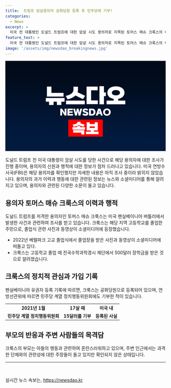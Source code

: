 ```yaml
---
title:  트럼프 암살용의자 공화당원 등록 후 민주당에 기부!
categories:
  - News
excerpt: >
  미국 전 대통령인 도널드 트럼프에 대한 암살 시도 용의자로 지목된 토머스 매슈 크룩스의 배경과 행적이 조명을 받고 있다. FBI는 현재 수사 중이며, 용의자의 부모는 사법 당국과의 대화를 기다리겠다고 밝혔다. 그는 2022년 베텔파크 고등학교를 졸업하고, 공화당원으로 등록했지만 민주당 계열 정치행동위원회에 기부한 기록도 있다. 그의 과격한 단체 연루설은 확인되지 않았으며, 이에 대한 추가 조사가 진행 중이다.
feature_text: >
  미국 전 대통령인 도널드 트럼프에 대한 암살 시도 용의자로 지목된 토머스 매슈 크룩스의 배경과 행적이 조명을 받고 있다. FBI는 현재 수사 중이며, 용의자의 부모는 사법 당국과의 대화를 기다리겠다고 밝혔다. 그는 2022년 베텔파크 고등학교를 졸업하고, 공화당원으로 등록했지만 민주당 계열 정치행동위원회에 기부한 기록도 있다. 그의 과격한 단체 연루설은 확인되지 않았으며, 이에 대한 추가 조사가 진행 중이다.
image: '/assets/img/newsdao_breakingnews.jpg'
---
```


<p><img src="/assets/img/newsdao_breakingnews.jpg" alt="cryptoinkorea 속보" /></p>

<p data-ke-size="size16">도널드 트럼프 전 미국 대통령이 암살 시도를 당한 사건으로 해당 용의자에 대한 조사가 진행 중이며, 용의자의 신원과 행적에 대한 정보가 점차 드러나고 있습니다. 미국 연방수사국(FBI)은 해당 용의자를 확인했지만 자세한 내용은 아직 조사 중이라 밝히지 않았습니다. 용의자의 과거 이력과 행동에 대한 관련된 정보는 뉴스와 소셜미디어를 통해 알려지고 있으며, 용의자와 관련된 다양한 소문이 돌고 있습니다.</p>

<h2 data-ke-size="size26">용의자 토머스 매슈 크룩스의 이력과 행적</h2>

<p data-ke-size="size16">도널드 트럼프를 저격한 용의자인 토머스 매슈 크룩스는 미국 펜실베이니아 버틀러에서 발생한 사건과 관련하여 조사를 받고 있습니다. 크룩스는 해당 지역 고등학교를 졸업한 주민으로, 졸업식 관련 사진과 동영상이 소셜미디어에 등장했습니다.</p>

<ul>
  <li>2022년 베텔파크 고교 졸업식에서 졸업장을 받은 사진과 동영상이 소셜미디어에 떠돌고 있다.</li>
  <li>크룩스는 고등학교 졸업 때 전국수학과학경시 재단에서 500달러 장학금을 받은 것으로 알려졌습니다.</li>
</ul>

<h2 data-ke-size="size26">크룩스의 정치적 관심과 가입 기록</h2>

<p data-ke-size="size16">펜실베이니아 유권자 등록 기록에 따르면, 크룩스는 공화당원으로 등록되어 있으며, 연방선관위에 따르면 민주당 계열 정치행동위원회에도 기부한 적이 있습니다.</p>

<table>
  <tr>
    <td style="text-align: center; height: 17px;"><b>2021년 1월</b></td>
    <td style="text-align: center; height: 17px;"><b>17살 때</b></td>
    <td style="text-align: center; height: 17px;"><b>미국 내</b></td>
  </tr>
  <tr>
    <td style="text-align: center; height: 17px;"><b>민주당 계열 정치행동위원회</b></td>
    <td style="text-align: center; height: 17px;"><b>15달러를 기부</b></td>
    <td style="text-align: center; height: 17px;"><b>등록된 사실</b></td>
  </tr>
</table>

<h2 data-ke-size="size26">부모의 반응과 주변 사람들의 목격담</h2>

<p data-ke-size="size16">크룩스의 부모는 아들의 행동과 관련하여 혼란스러워하고 있으며, 주변 인근에서는 과격한 단체와의 관련성에 대한 주장들이 돌고 있지만 확인되지 않은 상태입니다.</p>

<hr>

<p data-ke-size="size16">&nbsp;</p>
실시간 뉴스 속보는, <a href="https://newsdao.kr" rel="dofollow">https://newsdao.kr</a>


